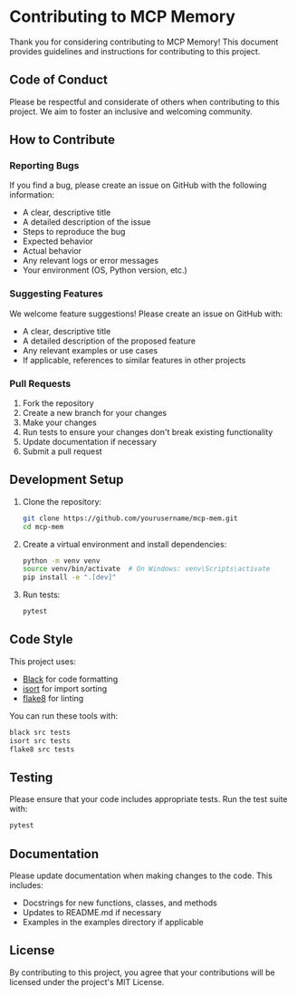 # Contributing to MCP Memory

Thank you for considering contributing to MCP Memory! This document provides guidelines and instructions for contributing to this project.

## Code of Conduct

Please be respectful and considerate of others when contributing to this project. We aim to foster an inclusive and welcoming community.

## How to Contribute

### Reporting Bugs

If you find a bug, please create an issue on GitHub with the following information:

- A clear, descriptive title
- A detailed description of the issue
- Steps to reproduce the bug
- Expected behavior
- Actual behavior
- Any relevant logs or error messages
- Your environment (OS, Python version, etc.)

### Suggesting Features

We welcome feature suggestions! Please create an issue on GitHub with:

- A clear, descriptive title
- A detailed description of the proposed feature
- Any relevant examples or use cases
- If applicable, references to similar features in other projects

### Pull Requests

1. Fork the repository
2. Create a new branch for your changes
3. Make your changes
4. Run tests to ensure your changes don't break existing functionality
5. Update documentation if necessary
6. Submit a pull request

## Development Setup

1. Clone the repository:
   ```bash
   git clone https://github.com/yourusername/mcp-mem.git
   cd mcp-mem
   ```

2. Create a virtual environment and install dependencies:
   ```bash
   python -m venv venv
   source venv/bin/activate  # On Windows: venv\Scripts\activate
   pip install -e ".[dev]"
   ```

3. Run tests:
   ```bash
   pytest
   ```

## Code Style

This project uses:
- [Black](https://black.readthedocs.io/) for code formatting
- [isort](https://pycqa.github.io/isort/) for import sorting
- [flake8](https://flake8.pycqa.org/) for linting

You can run these tools with:
```bash
black src tests
isort src tests
flake8 src tests
```

## Testing

Please ensure that your code includes appropriate tests. Run the test suite with:
```bash
pytest
```

## Documentation

Please update documentation when making changes to the code. This includes:
- Docstrings for new functions, classes, and methods
- Updates to README.md if necessary
- Examples in the examples directory if applicable

## License

By contributing to this project, you agree that your contributions will be licensed under the project's MIT License.